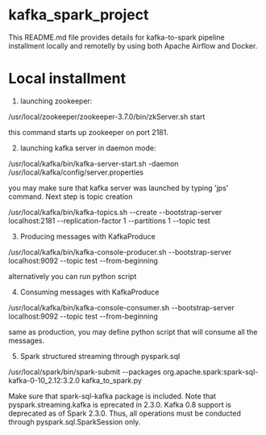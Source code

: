# kafka_spark_project
This README.md file provides details for kafka-to-spark pipeline installment locally and remotelly by using both Apache Airflow and Docker.

# Local installment

1) launching zookeeper:

/usr/local/zookeeper/zookeeper-3.7.0/bin/zkServer.sh start

this command starts up zookeeper on port 2181.

2) launching kafka server in daemon mode:

/usr/local/kafka/bin/kafka-server-start.sh -daemon /usr/local/kafka/config/server.properties

you may make sure that kafka server was launched by typing 'jps' command. Next step is topic creation

/usr/local/kafka/bin/kafka-topics.sh --create --bootstrap-server localhost:2181 --replication-factor 1 --partitions 1 --topic test

3) Producing messages with KafkaProduce

/usr/local/kafka/bin/kafka-console-producer.sh --bootstrap-server localhost:9092 --topic test --from-beginning

alternatively you can run python script 

4) Consuming messages with KafkaProduce

/usr/local/kafka/bin/kafka-console-consumer.sh --bootstrap-server localhost:9092 --topic test --from-beginning

same as production, you may define python script that will consume all the messages.

5) Spark structured streaming through pyspark.sql

/usr/local/spark/bin/spark-submit --packages org.apache.spark:spark-sql-kafka-0-10_2.12:3.2.0  kafka_to_spark.py

Make sure that spark-sql-kafka package is included. Note that pyspark.streaming.kafka is eprecated in 2.3.0. Kafka 0.8 support is deprecated as of Spark 2.3.0. Thus, all operations must be conducted through pyspark.sql.SparkSession only.



